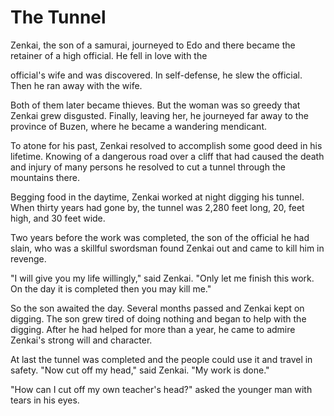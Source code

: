 # The Tunnel

Zenkai, the son of a samurai, journeyed to Edo and there became the retainer of a high official. He fell in love with the

official's wife and was discovered. In self-defense, he slew the official. Then he ran away with the wife.

Both of them later became thieves. But the woman was so greedy that Zenkai grew disgusted. Finally, leaving her, he journeyed far away to the province of Buzen, where he became a wandering mendicant.

To atone for his past, Zenkai resolved to accomplish some good deed in his lifetime. Knowing of a dangerous road over a cliff that had caused the death and injury of many persons he resolved to cut a tunnel through the mountains there.

Begging food in the daytime, Zenkai worked at night digging his tunnel. When thirty years had gone by, the tunnel was 2,280 feet long, 20, feet high, and 30 feet wide.

Two years before the work was completed, the son of the official he had slain, who was a skillful swordsman found Zenkai out and came to kill him in revenge.

"I will give you my life willingly," said Zenkai. "Only let me finish this work. On the day it is completed then you may kill me."

So the son awaited the day. Several months passed and Zenkai kept on digging. The son grew tired of doing nothing and began to help with the digging. After he had helped for more than a year, he came to admire Zenkai's strong will and character.

At last the tunnel was completed and the people could use it and travel in safety. "Now cut off my head," said Zenkai. "My work is done."

"How can I cut off my own teacher's head?" asked the younger man with tears in his eyes.
